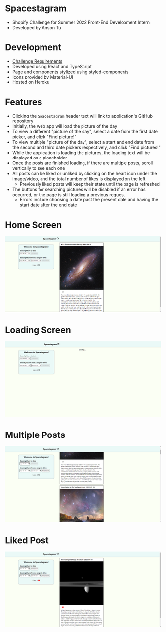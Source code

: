 # Spacestagram

- Shopify Challenge for Summer 2022 Front-End Development Intern
- Developed by Anson Tu

# Development

- [Challenge Requirements](https://docs.google.com/document/d/13zXpyrC2yGxoLXKktxw2VJG2Jw8SdUfliLM-bYQLjqE)
- Developed using React and TypeScript
- Page and components stylized using styled-components
- Icons provided by Material-UI
- Hosted on Heroku

# Features

- Clicking the `Spacestagram` header text will link to application's GitHub repository
- Initially, the web app will load the picture of the day
- To view a different "picture of the day", select a date from the first date picker, and click "Find picture!"
- To view multiple "picture of the day", select a start and end date from the second and third date pickers respectively, and click "Find pictures!"
- While the application is loading the pictures, the loading text will be displayed as a placeholder
- Once the posts are finished loading, if there are multiple posts, scroll vertically to see each one
- All posts can be liked or unliked by clicking on the heart icon under the image/video, and the total number of likes is displayed on the left
  - Previously liked posts will keep their state until the page is refreshed
- The buttons for searching pictures will be disabled if an error has occurred, or the page is still loading a previous request
  - Errors include choosing a date past the present date and having the start date after the end date

# Home Screen

![](github_assets/spacestagram_default_view.png)

# Loading Screen

![](github_assets/spacestagram_loading.png)

# Multiple Posts

![](github_assets/spacestagram_multiple_posts.png)

# Liked Post

![](github_assets/spacestagram_liked_post.png)
